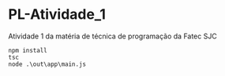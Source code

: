 # PL-Atividade_1
Atividade 1 da matéria de técnica de programação da Fatec SJC

    npm install
    tsc
    node .\out\app\main.js